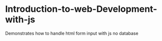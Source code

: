 # Introduction-to-web-Development-with-js
Demonstrates how to handle html form input with js no database 
